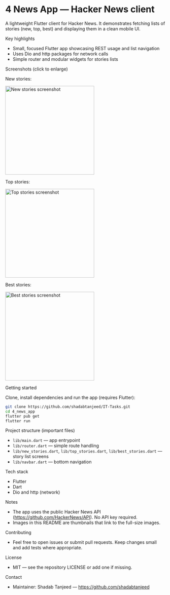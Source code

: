 # 4 News App — Hacker News client

A lightweight Flutter client for Hacker News. It demonstrates fetching lists of stories (new, top, best) and displaying them in a clean mobile UI.

Key highlights

- Small, focused Flutter app showcasing REST usage and list navigation
- Uses Dio and http packages for network calls
- Simple router and modular widgets for stories lists

Screenshots (click to enlarge)

New stories:

<a href="https://github.com/user-attachments/assets/c025b2ad-c536-418e-ade0-b04d72d6dd65" target="_blank" rel="noopener noreferrer"><img src="https://github.com/user-attachments/assets/c025b2ad-c536-418e-ade0-b04d72d6dd65" width="280" alt="New stories screenshot"/></a>

Top stories:

<a href="https://github.com/user-attachments/assets/5fa8f396-a77c-45dc-9fef-5282b99ddd75" target="_blank" rel="noopener noreferrer"><img src="https://github.com/user-attachments/assets/5fa8f396-a77c-45dc-9fef-5282b99ddd75" width="280" alt="Top stories screenshot"/></a>

Best stories:

<a href="https://github.com/user-attachments/assets/1257ed7c-4ca0-4af5-bb52-68eb34bb0cd7" target="_blank" rel="noopener noreferrer"><img src="https://github.com/user-attachments/assets/1257ed7c-4ca0-4af5-bb52-68eb34bb0cd7" width="280" alt="Best stories screenshot"/></a>

Getting started

Clone, install dependencies and run the app (requires Flutter):

```bash
git clone https://github.com/shadabtanjeed/IT-Tasks.git
cd 4_news_app
flutter pub get
flutter run
```

Project structure (important files)

- `lib/main.dart` — app entrypoint
- `lib/router.dart` — simple route handling
- `lib/new_stories.dart`, `lib/top_stories.dart`, `lib/best_stories.dart` — story list screens
- `lib/navbar.dart` — bottom navigation

Tech stack

- Flutter
- Dart
- Dio and http (network)

Notes

- The app uses the public Hacker News API (https://github.com/HackerNews/API). No API key required.
- Images in this README are thumbnails that link to the full-size images.

Contributing

- Feel free to open issues or submit pull requests. Keep changes small and add tests where appropriate.

License

- MIT — see the repository LICENSE or add one if missing.

Contact

- Maintainer: Shadab Tanjeed — https://github.com/shadabtanjeed
